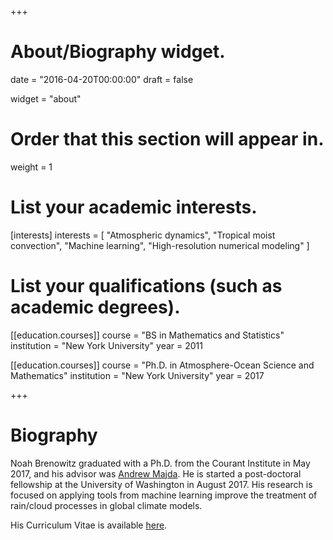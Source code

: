 +++
# About/Biography widget.

date = "2016-04-20T00:00:00"
draft = false

widget = "about"

# Order that this section will appear in.
weight = 1

# List your academic interests.
[interests]
  interests = [
    "Atmospheric dynamics",
    "Tropical moist convection",
    "Machine learning",
    "High-resolution numerical modeling"
  ]

# List your qualifications (such as academic degrees).

[[education.courses]]
  course = "BS in Mathematics and Statistics"
  institution = "New York University"
  year = 2011

[[education.courses]]
  course = "Ph.D. in Atmosphere-Ocean Science and Mathematics"
  institution = "New York University"
  year = 2017
 
+++

# Biography

Noah Brenowitz graduated with a Ph.D. from the Courant Institute in May 2017,
and his advisor was [Andrew Majda](http://www.math.nyu.edu/faculty/majda/). He
is started a post-doctoral fellowship at the University of Washington in
August 2017. His research is focused on applying tools from machine learning
improve the treatment of rain/cloud processes in global climate models.


His Curriculum Vitae is available [here](./noah_brenowitz_cv.pdf).

